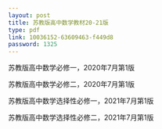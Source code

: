 ```yaml
---
layout: post
title: 苏教版高中数学教材20-21版
type: pdf
link: 10036152-63609463-f449d8
password: 1325
---
```


苏教版高中数学必修一，2020年7月第1版

苏教版高中数学必修二，2020年7月第1版

苏教版高中数学选择性必修一，2021年7月第1版

苏教版高中数学选择性必修二，2021年7月第1版
